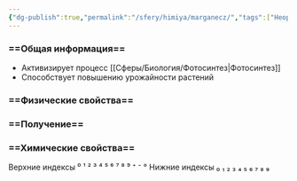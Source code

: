 ```yaml
---
{"dg-publish":true,"permalink":"/sfery/himiya/marganecz/","tags":["Неорганика"]}
---
```


### ==Общая информация==
- Активизирует процесс [[Сферы/Биология/Фотосинтез\|Фотосинтез]]
- Способствует повышению урожайности растений
### ==Физические свойства==
### ==Получение==
### ==Химические свойства==

Верхние индексы ⁰ ¹ ² ³ ⁴ ⁵ ⁶ ⁷ ⁸ ⁹ ⁺ ⁻ °
Нижние индексы ₀ ₁ ₂ ₃ ₄ ₅ ₆ ₇ ₈ ₉ 